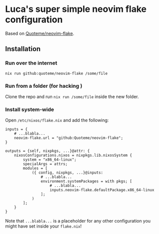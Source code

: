 # Luca's super simple neovim flake configuration

Based on [Quoteme/neovim-flake](https://github.com/Quoteme/neovim-flake).

## Installation

### Run over the internet

`nix run github:quoteme/neovim-flake /some/file`

### Run from a folder (for hacking )

Clone the repo and run `nix run /some/file` inside the new folder.

### Install system-wide

Open `/etc/nixos/flake.nix` and add the following:

```
inputs = {
    # ...blabla...
    neovim-flake.url = "github:Quoteme/neovim-flake";
}

outputs = {self, nixpkgs, ...}@attr: {
    nixosConfigurations.nixos = nixpkgs.lib.nixosSystem {
        system = "x86_64-linux";
        specialArgs = attrs;
        modules = [
            ({ config, nixpkgs, ...}@inputs:
                # ...blabla...
                environment.systemPackages = with pkgs; [
                    # ...blabla...
                    inputs.neovim-flake.defaultPackage.x86_64-linux
                ];
            )
        ];
    }
}
```

Note that `...blabla...` is a placeholder for any other configuration
you might have set inside your `flake.nix`!
